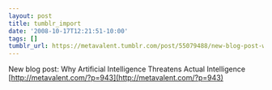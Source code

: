 ```yaml
---
layout: post
title: tumblr_import
date: '2008-10-17T12:21:51-10:00'
tags: []
tumblr_url: https://metavalent.tumblr.com/post/55079488/new-blog-post-why-artificial-intelligence
---
```

New blog post: Why Artificial Intelligence Threatens Actual Intelligence [http://metavalent.com/?p=943](http://metavalent.com/?p=943)

